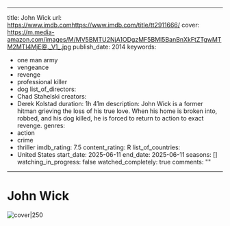 
---
title: John Wick
url: https://www.imdb.comhttps://www.imdb.com/title/tt2911666/
cover: https://m.media-amazon.com/images/M/MV5BMTU2NjA1ODgzMF5BMl5BanBnXkFtZTgwMTM2MTI4MjE@._V1_.jpg
publish_date: 2014
keywords:
  - one man army
  - vengeance
  - revenge
  - professional killer
  - dog
list_of_directors:
  - Chad Stahelski
creators:
  - Derek Kolstad
duration: 1h 41m
description: John Wick is a former hitman grieving the loss of his true love. When his home is broken into, robbed, and his dog killed, he is forced to return to action to exact revenge.
genres:
  - action
  - crime
  - thriller
imdb_rating: 7.5
content_rating: R
list_of_countries:
  - United States
start_date: 2025-06-11
end_date: 2025-06-11
seasons: []
watching_in_progress: false
watched_completely: true
comments: ""
---

  

# John Wick

  

![cover|250](https://m.media-amazon.com/images/M/MV5BMTU2NjA1ODgzMF5BMl5BanBnXkFtZTgwMTM2MTI4MjE@._V1_.jpg)